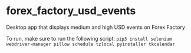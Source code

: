 # forex_factory_usd_events
Desktop app that displays medium and high USD events on Forex Factory

To run, make sure to run the following script:
`pip3 install selenium webdriver-manager pillow schedule tzlocal pyinstaller tkcalendar
`
